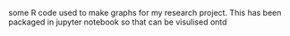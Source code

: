 some R code used to make graphs for my research project. This has been packaged in jupyter notebook so that can be visulised ontd
